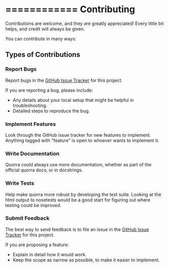 ============
Contributing
============

Contributions are welcome, and they are greatly appreciated! Every
little bit helps, and credit will always be given.

You can contribute in many ways:


Types of Contributions
----------------------

### Report Bugs

Report bugs in the [GitHub Issue Tracker](https://github.com/SublimeText-Markdown/MarkdownEditing) for this project.

If you are reporting a bug, please include:

* Any details about your local setup that might be helpful in troubleshooting.
* Detailed steps to reproduce the bug.


### Implement Features

Look through the GitHub issue tracker for new features to implement. Anything tagged with "feature" is open to whoever wants to implement it.


### Write Documentation

Quorra could always use more documentation, whether as part of the
official quorra docs, or in docstrings.


### Write Tests

Help make quorra more robust by developing the test suite. Looking 
at the html output to nosetests would be a good start for figuring out where 
testing could be improved.


### Submit Feedback

The best way to send feedback is to file an issue in the [GitHub Issue Tracker](https://github.com/SublimeText-Markdown/MarkdownEditing) for this project. 

If you are proposing a feature:

* Explain in detail how it would work.
* Keep the scope as narrow as possible, to make it easier to implement.

